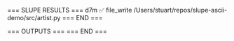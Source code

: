 === SLUPE RESULTS ===
d7m ✅ file_write /Users/stuart/repos/slupe-ascii-demo/src/artist.py
=== END ===

=== OUTPUTS ===
=== END ===